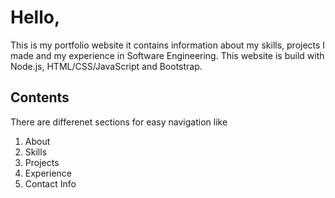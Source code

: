 # Hello,

This is my portfolio website it contains information about my skills, projects
I made and my experience in Software Engineering.
This website is build with Node.js, HTML/CSS/JavaScript and Bootstrap.

## Contents

There are differenet sections for easy navigation like
1. About
2. Skills
3. Projects
4. Experience
5. Contact Info